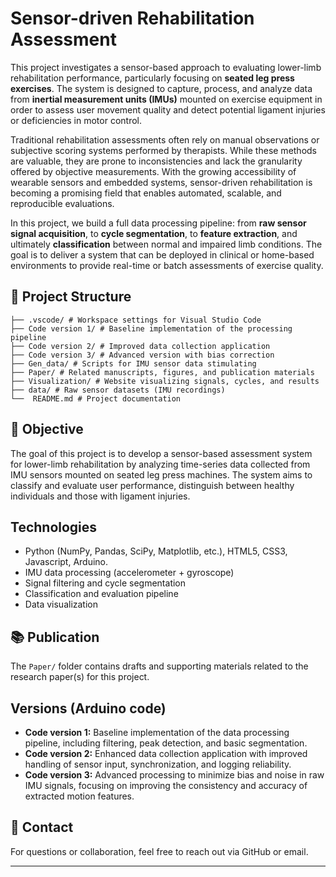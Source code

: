 # Sensor-driven Rehabilitation Assessment

This project investigates a sensor-based approach to evaluating lower-limb rehabilitation performance, particularly focusing on **seated leg press exercises**. The system is designed to capture, process, and analyze data from **inertial measurement units (IMUs)** mounted on exercise equipment in order to assess user movement quality and detect potential ligament injuries or deficiencies in motor control.

Traditional rehabilitation assessments often rely on manual observations or subjective scoring systems performed by therapists. While these methods are valuable, they are prone to inconsistencies and lack the granularity offered by objective measurements. With the growing accessibility of wearable sensors and embedded systems, sensor-driven rehabilitation is becoming a promising field that enables automated, scalable, and reproducible evaluations.

In this project, we build a full data processing pipeline: from **raw sensor signal acquisition**, to **cycle segmentation**, to **feature extraction**, and ultimately **classification** between normal and impaired limb conditions. The goal is to deliver a system that can be deployed in clinical or home-based environments to provide real-time or batch assessments of exercise quality.


## 📁 Project Structure
```
├── .vscode/ # Workspace settings for Visual Studio Code
├── Code version 1/ # Baseline implementation of the processing pipeline
├── Code version 2/ # Improved data collection application
├── Code version 3/ # Advanced version with bias correction 
├── Gen_data/ # Scripts for IMU sensor data stimulating
├── Paper/ # Related manuscripts, figures, and publication materials
├── Visualization/ # Website visualizing signals, cycles, and results
├── data/ # Raw sensor datasets (IMU recordings)
└──  README.md # Project documentation 
```
## 🎯 Objective

The goal of this project is to develop a sensor-based assessment system for lower-limb rehabilitation by analyzing time-series data collected from IMU sensors mounted on seated leg press machines. The system aims to classify and evaluate user performance, distinguish between healthy individuals and those with ligament injuries.

## Technologies

- Python (NumPy, Pandas, SciPy, Matplotlib, etc.), HTML5, CSS3, Javascript, Arduino.
- IMU data processing (accelerometer + gyroscope)
- Signal filtering and cycle segmentation
- Classification and evaluation pipeline
- Data visualization

## 📚 Publication

The `Paper/` folder contains drafts and supporting materials related to the research paper(s) for this project.

## Versions (Arduino code)

- **Code version 1:** Baseline implementation of the data processing pipeline, including filtering, peak detection, and basic segmentation.
- **Code version 2:** Enhanced data collection application with improved handling of sensor input, synchronization, and logging reliability.
- **Code version 3:** Advanced processing to minimize bias and noise in raw IMU signals, focusing on improving the consistency and accuracy of extracted motion features.


## 📩 Contact

For questions or collaboration, feel free to reach out via GitHub or email.

---
